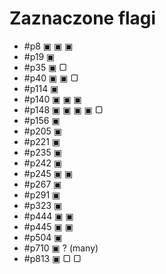 # Zaznaczone flagi

- #p8 ▣ ▣ ▣
- #p19 ▣
- #p35 ▣ ▢
- #p40 ▣ ▣ ▢
- #p114 ▣
- #p140 ▣ ▣ ▣
- #p148 ▣ ▣ ▣ ▣ ▢
- #p156 ▣
- #p205 ▣
- #p221 ▣
- #p235 ▣
- #p242 ▣
- #p245 ▣ ▣
- #p267 ▣
- #p291 ▣
- #p323 ▣
- #p444 ▣ ▣
- #p445 ▣ ▣
- #p504 ▣
- #p710 ▣ ? (many)
- #p813 ▣ ▢ ▢

